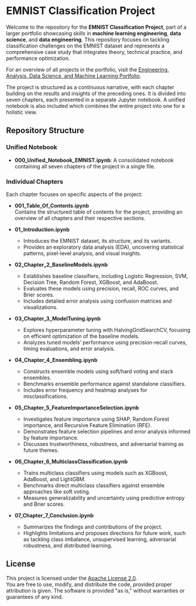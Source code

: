 # EMNIST Classification Project

Welcome to the repository for the **EMNIST Classification Project**, part of a larger portfolio showcasing skills in **machine learning engineering**, **data science**, and **data engineering**. This repository focuses on tackling classification challenges on the EMNIST dataset and represents a comprehensive case study that integrates theory, technical practice, and performance optimization.

For an overview of all projects in the portfolio, visit the [Engineering, Analysis, Data Science, and Machine Learning Portfolio](https://github.com/MiladKetabGhale/EngineeringAnalysisData_ML).

The project is structured as a continuous narrative, with each chapter building on the results and insights of the preceding ones. It is divided into seven chapters, each presented in a separate Jupyter notebook. A unified notebook is also included which combines the entire project into one for a holistic view.

## Repository Structure

### Unified Notebook
- **000_Unified_Notebook_EMNIST.ipynb**: A consolidated notebook containing all seven chapters of the project in a single file.

### Individual Chapters
Each chapter focuses on specific aspects of the project:

- **001_Table_Of_Contents.ipynb**  
  Contains the structured table of contents for the project, providing an overview of all chapters and their respective sections.

- **01_Introduction.ipynb**  
  - Introduces the EMNIST dataset, its structure, and its variants.  
  - Provides an exploratory data analysis (EDA), uncovering statistical patterns, pixel-level analysis, and visual insights.

- **02_Chapter_2_BaselineModels.ipynb**  
  - Establishes baseline classifiers, including Logistic Regression, SVM, Decision Tree, Random Forest, XGBoost, and AdaBoost.  
  - Evaluates these models using precision, recall, ROC curves, and Brier scores.  
  - Includes detailed error analysis using confusion matrices and visualizations.

- **03_Chapter_3_ModelTuning.ipynb**  
  - Explores hyperparameter tuning with HalvingGridSearchCV, focusing on efficient optimization of the baseline models.  
  - Analyzes tuned models’ performance using precision-recall curves, timing evaluations, and error analysis.

- **04_Chapter_4_Ensembling.ipynb**  
  - Constructs ensemble models using soft/hard voting and stack ensembles.  
  - Benchmarks ensemble performance against standalone classifiers.  
  - Includes error frequency and heatmap analyses for misclassifications.

- **05_Chapter_5_FeatureImportanceSelection.ipynb**  
  - Investigates feature importance using SHAP, Random Forest importance, and Recursive Feature Elimination (RFE).  
  - Demonstrates feature selection pipelines and error analysis informed by feature importance.  
  - Discusses trustworthiness, robustness, and adversarial training as future themes.

- **06_Chapter_6_MulticlassClassification.ipynb**  
  - Trains multiclass classifiers using models such as XGBoost, AdaBoost, and LightGBM.  
  - Benchmarks direct multiclass classifiers against ensemble approaches like soft voting.  
  - Measures generalizability and uncertainty using predictive entropy and Brier scores.

- **07_Chapter_7_Conclusion.ipynb**  
  - Summarizes the findings and contributions of the project.  
  - Highlights limitations and proposes directions for future work, such as tackling class imbalance, unsupervised learning, adversarial robustness, and distributed learning.


## License
This project is licensed under the [Apache License 2.0](https://www.apache.org/licenses/LICENSE-2.0).  
You are free to use, modify, and distribute the code, provided proper attribution is given. The software is provided "as is," without warranties or guarantees of any kind.

